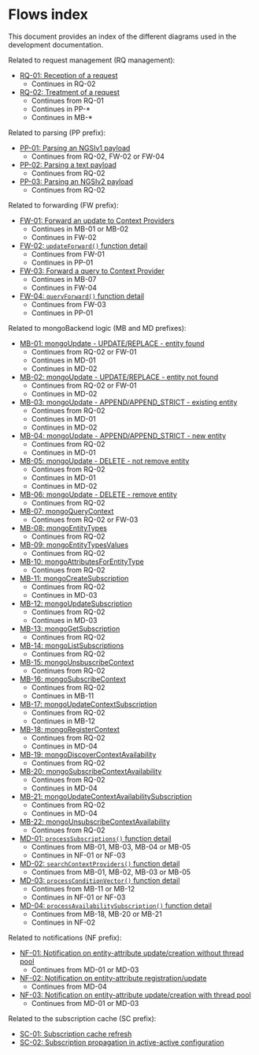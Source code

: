 # Flows index

This document provides an index of the different diagrams used in the development documentation.

Related to request management (RQ management):

* [RQ-01: Reception of a request](README.md#flow-rq-01)
	* Continues in RQ-02
* [RQ-02: Treatment of a request](README.md#flow-rq-02)
	* Continues from RQ-01
	* Continues in PP-*
	* Continues in MB-*

Related to parsing (PP prefix):

* [PP-01: Parsing an NGSIv1 payload](jsonParse.md#flow-pp-01)
    * Continues from RQ-02, FW-02 or FW-04 
* [PP-02: Parsing a text payload](README.md#flow-pp-02)
	* Continues from RQ-02
* [PP-03: Parsing an NGSIv2 payload](jsonParseV2.md#flow-pp-03)
	* Continues from RQ-02

Related to forwarding (FW prefix):

* [FW-01: Forward an update to Context Providers](cprs.md#flow-fw-01)
	* Continues in MB-01 or MB-02
	* Continues in FW-02
* [FW-02: `updateForward()` function detail](cprs.md#flow-fw-02)
	* Continues from FW-01
	* Continues in PP-01
* [FW-03: Forward a query to Context Provider](cprs.md#flow-fw-03)
	* Continues in MB-07
	* Continues in FW-04
* [FW-04: `queryForward()` function detail](cprs.md#flow-fw-04)
	* Continues from FW-03
	* Continues in PP-01
	
Related to mongoBackend logic (MB and MD prefixes):

* [MB-01: mongoUpdate - UPDATE/REPLACE - entity found](mongoBackend.md#flow-mb-01)
    * Continues from RQ-02 or FW-01
    * Continues in MD-01
    * Continues in MD-02
* [MB-02: mongoUpdate - UPDATE/REPLACE - entity not found](mongoBackend.md#flow-mb-02)
    * Continues from RQ-02 or FW-01   
    * Continues in MD-02 
* [MB-03: mongoUpdate - APPEND/APPEND_STRICT - existing entity](mongoBackend.md#flow-mb-03)
    * Continues from RQ-02
    * Continues in MD-01
    * Continues in MD-02 
* [MB-04: mongoUpdate - APPEND/APPEND_STRICT - new entity](mongoBackend.md#flow-mb-04)
    * Continues from RQ-02
    * Continues in MD-01
* [MB-05: mongoUpdate - DELETE - not remove entity](mongoBackend.md#flow-mb-05)
    * Continues from RQ-02
    * Continues in MD-01
    * Continues in MD-02  
* [MB-06: mongoUpdate - DELETE - remove entity](mongoBackend.md#flow-mb-06)
	* Continues from RQ-02 
* [MB-07: mongoQueryContext](mongoBackend.md#flow-mb-07)
	* Continues from RQ-02 or FW-03
* [MB-08: mongoEntityTypes](mongoBackend.md#flow-mb-08)
	* Continues from RQ-02 
* [MB-09: mongoEntityTypesValues](mongoBackend.md#flow-mb-09)
	* Continues from RQ-02
* [MB-10: mongoAttributesForEntityType](mongoBackend.md#flow-mb-10)
	* Continues from RQ-02
* [MB-11: mongoCreateSubscription](mongoBackend.md#flow-mb-11)
	* Continues from RQ-02
	* Continues in MD-03
* [MB-12: mongoUpdateSubscription](mongoBackend.md#flow-mb-12)
	* Continues from RQ-02
	* Continues in MD-03 
* [MB-13: mongoGetSubscription](mongoBackend.md#flow-mb-13)
	* Continues from RQ-02
* [MB-14: mongoListSubscriptions](mongoBackend.md#flow-mb-14)
	* Continues from RQ-02
* [MB-15: mongoUnsbuscribeContext](mongoBackend.md#flow-mb-15)
	* Continues from RQ-02
* [MB-16: mongoSubscribeContext](mongoBackend.md#flow-mb-16)
	* Continues from RQ-02
	* Continues in MB-11
* [MB-17: mongoUpdateContextSubscription](mongoBackend.md#flow-mb-17)
	* Continues from RQ-02
	* Continues in MB-12
* [MB-18: mongoRegisterContext](mongoBackend.md#flow-mb-18)
	* Continues from RQ-02
	* Continues in MD-04
* [MB-19: mongoDiscoverContextAvailability](mongoBackend.md#flow-mb-19)
	* Continues from RQ-02
* [MB-20: mongoSubscribeContextAvailability](mongoBackend.md#flow-mb-20)
	* Continues from RQ-02
	* Continues in MD-04
* [MB-21: mongoUpdateContextAvailabilitySubscription](mongoBackend.md#flow-mb-21)
	* Continues from RQ-02
	* Continues in MD-04 
* [MB-22: mongoUnsubscribeContextAvailability](mongoBackend.md#flow-mb-22)
	* Continues from RQ-02
* [MD-01: `processSubscriptions()` function detail](mongoBackend.md#flow-md-01)
	* Continues from MB-01, MB-03, MB-04 or MB-05
	* Continues in NF-01 or NF-03  
* [MD-02: `searchContextProviders()` function detail](mongoBackend.md#flow-md-02)
	* Continues from MB-01, MB-02, MB-03 or MB-05
* [MD-03: `processConditionVector()` function detail](mongoBackend.md#flow-md-03)
	* Continues from MB-11 or MB-12
	* Continues in NF-01 or NF-03
* [MD-04: `processAvailabilitySubscription()` function detail](mongoBackend.md#flow-md-04)
	* Continues from MB-18, MB-20 or MB-21
	* Continues in NF-02

Related to notifications (NF prefix):

* [NF-01: Notification on entity-attribute update/creation without thread pool](README.md#flow-nf-01)
	* Continues from MD-01 or MD-03
* [NF-02: Notification on entity-attribute registration/update](README.md#flow-nf-02)
	* Continues from MD-04
* [NF-03: Notification on entity-attribute update/creation with thread pool](README.md#flow-nf-03)
	* Continues from MD-01 or MD-03

Related to the subscription cache (SC prefix):

* [SC-01: Subscription cache refresh](subscriptionCache.md#flow-sc-01)
* [SC-02: Subscription propagation in active-active configuration](subscriptionCache.md#flow-sc-02) 
